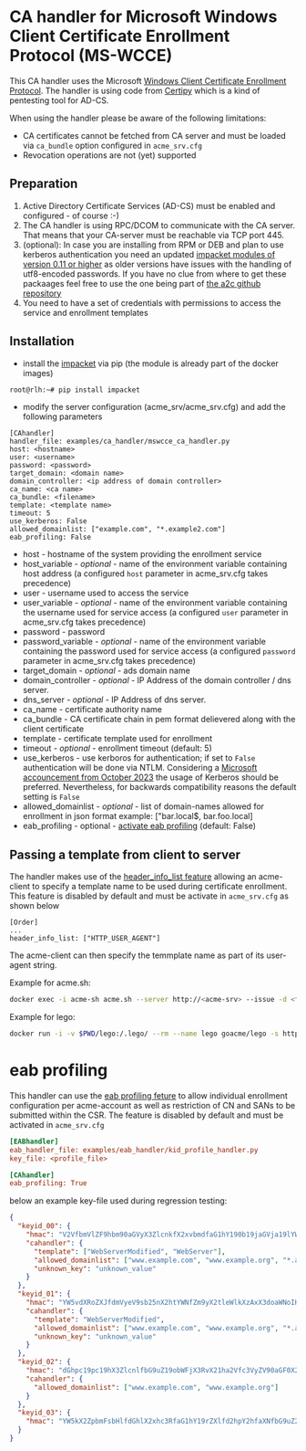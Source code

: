 <!-- markdownlint-disable  MD013 -->
<!-- wiki-title CA handler for Microsoft Windows Client Certificate Enrollment Protocol (MS-WCCE) -->
# CA handler for Microsoft Windows Client Certificate Enrollment Protocol (MS-WCCE)

This CA handler uses the Microsoft [Windows Client Certificate Enrollment Protocol](https://docs.microsoft.com/en-us/openspecs/windows_protocols/ms-wcce/446a0fca-7f27-4436-965d-191635518466). The handler is using code from [Certipy](https://github.com/ly4k/Certipy) which is a kind of pentesting tool for AD-CS.

When using the handler please be aware of the following limitations:

- CA certificates cannot be fetched from CA server and must be loaded via `ca_bundle` option configured in `acme_srv.cfg`
- Revocation operations are not (yet) supported

## Preparation

1. Active Directory Certificate Services (AD-CS) must be enabled and configured - of course :-)
2. The CA handler is using RPC/DCOM to communicate with the CA server. That means that your CA-server must be reachable via TCP port 445.
3. (optional): In case you are installing from RPM or DEB and plan to use kerberos authentication you need an updated [impacket modules of version 0.11 or higher](https://github.com/fortra/impacket) as older versions have issues with the handling of utf8-encoded passwords. If you have no clue from where to get these packaages feel free to use the one being part of [the a2c github repository](https://github.com/grindsa/sbom/tree/main/rpm-repo/RPMs)
4. You need to have a set of credentials with permissions to access the service and enrollment templates

## Installation

- install the [impacket](https://github.com/SecureAuthCorp/impacket) via pip (the module is already part of the docker images)

```bash
root@rlh:~# pip install impacket
```

- modify the server configuration (acme_srv/acme_srv.cfg) and add the following parameters

```config
[CAhandler]
handler_file: examples/ca_handler/mswcce_ca_handler.py
host: <hostname>
user: <username>
password: <password>
target_domain: <domain name>
domain_controller: <ip address of domain controller>
ca_name: <ca name>
ca_bundle: <filename>
template: <template name>
timeout: 5
use_kerberos: False
allowed_domainlist: ["example.com", "*.example2.com"]
eab_profiling: False
```

- host - hostname of the system providing the enrollment service
- host_variable - *optional* - name of the environment variable containing host address (a configured `host` parameter in acme_srv.cfg takes precedence)
- user - username used to access the service
- user_variable - *optional* - name of the environment variable containing the username used for service access (a configured `user` parameter in acme_srv.cfg takes precedence)
- password - password
- password_variable - *optional* - name of the environment variable containing the password used for service access (a configured `password` parameter in acme_srv.cfg takes precedence)
- target_domain - *optional* - ads domain name
- domain_controller - *optional* - IP Address of the domain controller / dns server.
- dns_server - *optional* - IP Address of dns server.
- ca_name - certificate authority name
- ca_bundle - CA certificate chain in pem format delievered along with the client certificate
- template - certificate template used for enrollment
- timeout - *optional* - enrollment timeout (default: 5)
- use_kerberos - use kerboros for authentication; if set to `False` authentication will be done via NTLM. Considering a [Microsoft accouncement from October 2023](https://techcommunity.microsoft.com/t5/windows-it-pro-blog/the-evolution-of-windows-authentication/ba-p/3926848) the usage of Kerberos should be preferred. Nevertheless, for backwards compatibility reasons the default setting is `False`
- allowed_domainlist - *optional* - list of domain-names allowed for enrollment in json format example: ["bar.local$, bar.foo.local]
- eab_profiling - optional - [activate eab profiling](eab_profiling.md) (default: False)

## Passing a template from client to server

The handler makes use of the [header_info_list feature](header_info.md) allowing an acme-client to specify a template name to be used during certificate enrollment. This feature is disabled by default and must be activate in `acme_srv.cfg` as shown below

```config
[Order]
...
header_info_list: ["HTTP_USER_AGENT"]
```

The acme-client can then specify the temmplate name as part of its user-agent string.

Example for acme.sh:

```bash
docker exec -i acme-sh acme.sh --server http://<acme-srv> --issue -d <fqdn> --standalone --useragent template=foo --debug 3 --output-insecure
```

Example for lego:

```bash
docker run -i -v $PWD/lego:/.lego/ --rm --name lego goacme/lego -s http://<acme-srv> -a --email "lego@example.com" --user-agent template=foo -d <fqdn> --http run
```

# eab profiling

This handler can use the [eab profiling feture](eab_profiling.md) to allow individual enrollment configuration per acme-account as well as restriction of CN and SANs to be submitted within the CSR. The feature is disabled by default and must be activated in `acme_srv.cfg`

```cfg
[EABhandler]
eab_handler_file: examples/eab_handler/kid_profile_handler.py
key_file: <profile_file>

[CAhandler]
eab_profiling: True
```

below an example key-file used during regression testing:

```json
{
  "keyid_00": {
    "hmac": "V2VfbmVlZF9hbm90aGVyX3ZlcnkfX2xvbmdfaG1hY190b19jaGVja19lYWJfZm9yX2tleWlkXzAwX2FzX2xlZ29fZW5mb3JjZXNfYW5faG1hY19sb25nZXJfdGhhbl8yNTZfYml0cw",
    "cahandler": {
      "template": ["WebServerModified", "WebServer"],
      "allowed_domainlist": ["www.example.com", "www.example.org", "*.acme"],
      "unknown_key": "unknown_value"
    }
  },
  "keyid_01": {
    "hmac": "YW5vdXRoZXJfdmVyeV9sb25nX2htYWNfZm9yX2tleWlkXzAxX3doaWNoIHdpbGxfYmUgdXNlZF9kdXJpbmcgcmVncmVzc2lvbg",
    "cahandler": {
      "template": "WebServerModified",
      "allowed_domainlist": ["www.example.com", "www.example.org", "*.acme"],
      "unknown_key": "unknown_value"
    }
  },
  "keyid_02": {
    "hmac": "dGhpc19pc19hX3ZlcnlfbG9uZ19obWFjX3RvX21ha2Vfc3VyZV90aGF0X2l0c19tb3JlX3RoYW5fMjU2X2JpdHM",
    "cahandler": {
      "allowed_domainlist": ["www.example.com", "www.example.org"]
    }
  },
  "keyid_03": {
    "hmac": "YW5kX2ZpbmFsbHlfdGhlX2xhc3RfaG1hY19rZXlfd2hpY2hfaXNfbG9uZ2VyX3RoYW5fMjU2X2JpdHNfYW5kX3Nob3VsZF93b3Jr"
  }
}
```
